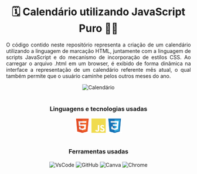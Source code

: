 <h1 align="center"> 🗓️ Calendário utilizando JavaScript Puro 👨‍💻</h1>

<p align="justify"> O código contido neste repositório representa a criação de um calendário utilizando a linguagem de marcação HTML, juntamente com a linguagem de scripts JavaScript e do mecanismo 
de incorporação de estilos CSS. Ao carregar o arquivo .html em um browser, é exibido de forma dinâmica na interface a representação de um calendário referente mês atual, o qual 
também permite que o usuário caminhe pelos outros meses do ano. </p>

<div align="center">
  <img alt="Calendário" width="200" weight="200"  src="https://cdn-icons.flaticon.com/png/512/297/premium/297443.png?token=exp=1640887198~hmac=31661ec90ddf9ff0541ca7c1da5c8cfc">
</div>

<br>

<div align="center" style="display: inline_block;">
  <h3> Linguagens e tecnologias usadas </h3>
  <img align="center" alt="HTML" height="40" width="40" src="https://raw.githubusercontent.com/devicons/devicon/master/icons/html5/html5-original.svg">
  <img align="center" alt="JS" height="40" width="40" src="https://raw.githubusercontent.com/devicons/devicon/master/icons/javascript/javascript-plain.svg">
  <img align="center" alt="CSS" height="40" width="40" src="https://raw.githubusercontent.com/devicons/devicon/master/icons/css3/css3-original.svg">
</div>

<br>

<div align="center" style="display: inline_block;">
  <h3> Ferramentas usadas </h3>
  <img align="center" alt="VsCode" height="40" width="40" src="https://cdn.jsdelivr.net/gh/devicons/devicon/icons/vscode/vscode-original.svg">
  <img align="center" alt="GitHub" height="40" width="40" src="https://cdn.jsdelivr.net/gh/devicons/devicon/icons/github/github-original.svg">
  <img align="center" alt="Canva" height="40" width="40" src="https://cdn.jsdelivr.net/gh/devicons/devicon/icons/canva/canva-original.svg">
  <img align="center" alt="Chrome" height="40" width="40" src="https://cdn.jsdelivr.net/gh/devicons/devicon/icons/chrome/chrome-original.svg" />
</div>
